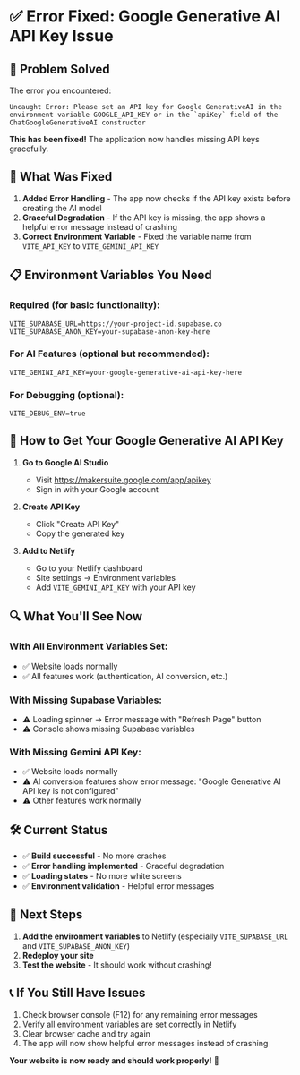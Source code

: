 # ✅ Error Fixed: Google Generative AI API Key Issue

## 🎯 **Problem Solved**

The error you encountered:
```
Uncaught Error: Please set an API key for Google GenerativeAI in the environment variable GOOGLE_API_KEY or in the `apiKey` field of the ChatGoogleGenerativeAI constructor
```

**This has been fixed!** The application now handles missing API keys gracefully.

## 🔧 **What Was Fixed**

1. **Added Error Handling** - The app now checks if the API key exists before creating the AI model
2. **Graceful Degradation** - If the API key is missing, the app shows a helpful error message instead of crashing
3. **Correct Environment Variable** - Fixed the variable name from `VITE_API_KEY` to `VITE_GEMINI_API_KEY`

## 📋 **Environment Variables You Need**

### **Required (for basic functionality):**
```
VITE_SUPABASE_URL=https://your-project-id.supabase.co
VITE_SUPABASE_ANON_KEY=your-supabase-anon-key-here
```

### **For AI Features (optional but recommended):**
```
VITE_GEMINI_API_KEY=your-google-generative-ai-api-key-here
```

### **For Debugging (optional):**
```
VITE_DEBUG_ENV=true
```

## 🚀 **How to Get Your Google Generative AI API Key**

1. **Go to Google AI Studio**
   - Visit https://makersuite.google.com/app/apikey
   - Sign in with your Google account

2. **Create API Key**
   - Click "Create API Key"
   - Copy the generated key

3. **Add to Netlify**
   - Go to your Netlify dashboard
   - Site settings → Environment variables
   - Add `VITE_GEMINI_API_KEY` with your API key

## 🔍 **What You'll See Now**

### **With All Environment Variables Set:**
- ✅ Website loads normally
- ✅ All features work (authentication, AI conversion, etc.)

### **With Missing Supabase Variables:**
- ⚠️ Loading spinner → Error message with "Refresh Page" button
- ⚠️ Console shows missing Supabase variables

### **With Missing Gemini API Key:**
- ✅ Website loads normally
- ⚠️ AI conversion features show error message: "Google Generative AI API key is not configured"
- ⚠️ Other features work normally

## 🛠️ **Current Status**

- ✅ **Build successful** - No more crashes
- ✅ **Error handling implemented** - Graceful degradation
- ✅ **Loading states** - No more white screens
- ✅ **Environment validation** - Helpful error messages

## 🎉 **Next Steps**

1. **Add the environment variables** to Netlify (especially `VITE_SUPABASE_URL` and `VITE_SUPABASE_ANON_KEY`)
2. **Redeploy your site**
3. **Test the website** - It should work without crashing!

## 📞 **If You Still Have Issues**

1. Check browser console (F12) for any remaining error messages
2. Verify all environment variables are set correctly in Netlify
3. Clear browser cache and try again
4. The app will now show helpful error messages instead of crashing

**Your website is now ready and should work properly!** 🚀 